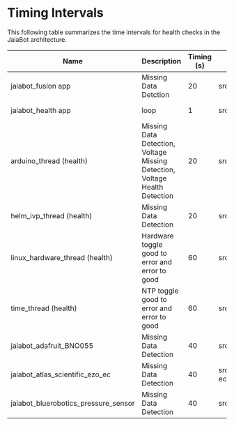 # Timing Intervals

This following table summarizes the time intervals for health checks in the JaiaBot architecture.

| Name                                    | Description                                                                    | Timing (s)    | Path                                                       | Date Changed
| --------------------                    | ----------------                                                               | ----------    | ---                                                        | --------------
| jaiabot_fusion app                      | Missing Data Detction                                                          | 20            | src/bin/fusion/fusion.cpp                                  | 2022-10-27
| jaiabot_health app                      | loop                                                                           |  1            | src/bin/health/app.cpp                                     | 2022-10-27
| arduino_thread (health)                 | Missing Data Detection, Voltage Missing Detection, Voltage Health Detection    | 20            | src/bin/health/arduino_thread.cpp                          | 2022-10-27
| helm_ivp_thread (health)                | Missing Data Detection                                                         | 20            | src/bin/health/helm_ivp_thread.cpp                         | 2022-10-27
| linux_hardware_thread (health)          | Hardware toggle good to error and error to good                                | 60            | src/bin/health/linux_hardware_thread.cpp                   | 2022-10-27
| time_thread (health)                    | NTP toggle good to error and error to good                                     | 60            | src/bin/health/time_thread.cpp                             | 2022-10-27
| jaiabot_adafruit_BNO055                 | Missing Data Detection                                                         | 40            | src/python/adafruit/jaiabot_imu.py                  | 2022-10-27
| jaiabot_atlas_scientific_ezo_ec         | Missing Data Detection                                                         | 40            | src/python/atlas_scientific_ezo_ec/jaiabot_as-ezo-ec.py    | 2022-10-27
| jaiabot_bluerobotics_pressure_sensor    | Missing Data Detection                                                         | 40            | src/python/pressure_sensor/jaiabot_pressure_sensor.py      | 2022-10-27
